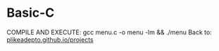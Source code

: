 # Basic-C
COMPILE AND EXECUTE: gcc menu.c -o menu -lm && ./menu
Back to: [plikeadepto.github.io/projects](https://plikeadepto.github.io/projects/)